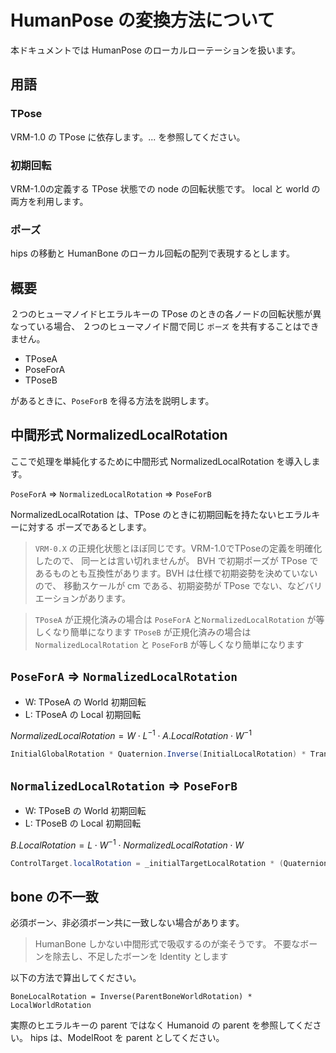 # HumanPose の変換方法について

本ドキュメントでは HumanPose のローカルローテーションを扱います。

## 用語

### TPose
VRM-1.0 の TPose に依存します。... を参照してください。

### 初期回転
VRM-1.0の定義する TPose 状態での node の回転状態です。
local と world の両方を利用します。

### ポーズ
hips の移動と HumanBone のローカル回転の配列で表現するとします。

## 概要

２つのヒューマノイドヒエラルキーの
TPose のときの各ノードの回転状態が異なっている場合、
２つのヒューマノイド間で同じ `ポーズ` を共有することはできません。

- TPoseA
- PoseForA
- TPoseB

があるときに、`PoseForB` を得る方法を説明します。

## 中間形式 NormalizedLocalRotation

ここで処理を単純化するために中間形式 NormalizedLocalRotation を導入します。

`PoseForA` => `NormalizedLocalRotation` => `PoseForB`

NormalizedLocalRotation は、TPose のときに初期回転を持たないヒエラルキーに対する
ポーズであるとします。

> `VRM-0.X` の正規化状態とほぼ同じです。VRM-1.0でTPoseの定義を明確化したので、 同一とは言い切れませんが。
> BVH で初期ポーズが TPose であるものとも互換性があります。BVH は仕様で初期姿勢を決めていないので、 移動スケールが cm である、初期姿勢が TPose でない、などバリエーションがあります。

> `TPoseA` が正規化済みの場合は `PoseForA` と`NormalizedLocalRotation`  が等しくなり簡単になります
> `TPoseB` が正規化済みの場合は `NormalizedLocalRotation` と `PoseForB` が等しくなり簡単になります

## `PoseForA` => `NormalizedLocalRotation`

- W: TPoseA の World 初期回転
- L: TPoseA の Local 初期回転

$NormalizedLocalRotation = W \cdot L^{-1} \cdot A.LocalRotation \cdot W^{-1}$

```cs
InitialGlobalRotation * Quaternion.Inverse(InitialLocalRotation) * Transform.localRotation * Quaternion.Inverse(InitialGlobalRotation);
```

## `NormalizedLocalRotation` => `PoseForB`

- W: TPoseB の World 初期回転
- L: TPoseB の Local 初期回転

$B.LocalRotation = L \cdot W^{-1} \cdot NormalizedLocalRotation \cdot W$

```cs
ControlTarget.localRotation = _initialTargetLocalRotation * (Quaternion.Inverse(_initialTargetGlobalRotation) * ControlBone.localRotation * _initialTargetGlobalRotation);
```

## bone の不一致

必須ボーン、非必須ボーン共に一致しない場合があります。

> HumanBone しかない中間形式で吸収するのが楽そうです。
> 不要なボーンを除去し、不足したボーンを Identity とします

以下の方法で算出してください。

```
BoneLocalRotation = Inverse(ParentBoneWorldRotation) * LocalWorldRotation
```

実際のヒエラルキーの parent ではなく Humanoid の parent を参照してください。
hips は、ModelRoot を parent としてください。

